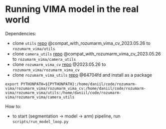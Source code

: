 # Running VIMA model in the real world

Dependencies:
- clone `utils` [repo](https://github.com/andrey1908/utils) @compat_with_rozumarm_vima_cv_2023.05.26 to `rozumarm_vima/utils`
- clone `camera_utils` [repo](https://github.com/andrey1908/camera_utils) @compat_with_rozumarm_vima_cv_2023.05.26 to `rozumarm_vima/camera_utils`
- clone `rozumarm_vima_cv` [repo](https://github.com/andrey1908/rozumarm_vima_cv) @2023.05.26 to `rozumarm_vima/rozumarm_vima_cv`
- clone `rozumarm_vima_utils` [repo](https://github.com/ag-cdsl/rozumarm-vima-utils) @64704fd and install as a package

```
export PYTHONPATH=${PYTHONPATH}:/home/daniil/code/rozumarm-vima/rozumarm_vima/rozumarm_vima_cv:/home/daniil/code/rozumarm-vima/rozumarm_vima/utils:/home/daniil/code/rozumarm-vima/rozumarm_vima/camera_utils
```

How to:
- to start (segmentation -> model -> arm) pipeline, run `scripts/run_model_loop.py`